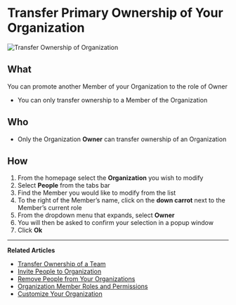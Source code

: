 # Transfer Primary Ownership of Your Organization

![Transfer Ownership of Organization](https://github.com/stoplightio/docs/blob/develop/assets/gifsv2/transfer-ownership.gif?raw=true)
 
## What 
You can promote another Member of your Organization to the role of Owner
* You can only transfer ownership to a Member of the Organization

## Who 
* Only the Organization **Owner** can transfer ownership of an Organization 

## How
1. From the homepage select the **Organization** you wish to modify 
2. Select **People** from the tabs bar 
3. Find the Member you would like to modify from the list 
4. To the right of the Member’s name, click on the **down carrot** next to the Member’s current role 
5. From the dropdown menu that expands, select **Owner** 
6. You will then be asked to confirm your selection in a popup window
7. Click **Ok** 

---
**Related Articles**
- [Transfer Ownership of a Team](/platform/organizations/teams/transfer-ownership)
- [Invite People to Organization](/platform/organizations/invite-people)
- [Remove People from Your Organizations](/platform/organizations/remove-members)
- [Organization Member Roles and Permissions](/platform/organizations/roles)
- [Customize Your Organization](/platform/organizations/customize)

